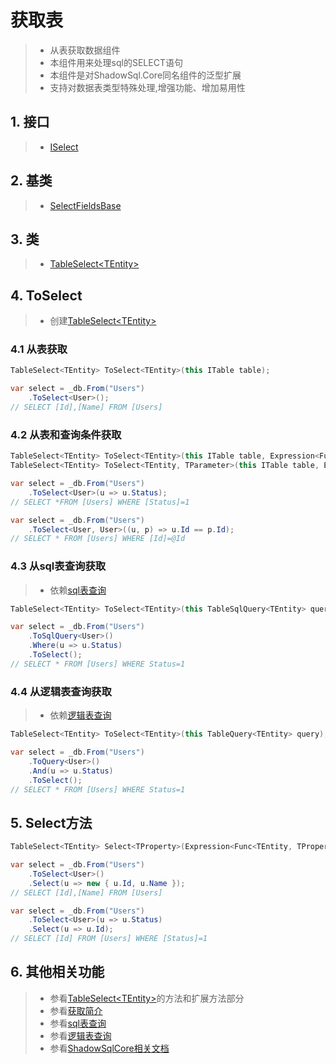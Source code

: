 # 获取表
>* 从表获取数据组件
>* 本组件用来处理sql的SELECT语句
>* 本组件是对ShadowSql.Core同名组件的泛型扩展
>* 支持对数据表类型特殊处理,增强功能、增加易用性

## 1. 接口
>* [ISelect](xref:ShadowSql.Select.ISelect)

## 2. 基类
>* [SelectFieldsBase](xref:ShadowSql.SelectFields.SelectFieldsBase)

## 3. 类
>* [TableSelect\<TEntity\>](xref:ShadowSql.Expressions.Select.TableSelect%601)


## 4. ToSelect
>* 创建[TableSelect\<TEntity\>](xref:ShadowSql.Expressions.Select.TableSelect%601)

### 4.1 从表获取
~~~csharp
TableSelect<TEntity> ToSelect<TEntity>(this ITable table);
~~~
~~~csharp
var select = _db.From("Users")
    .ToSelect<User>();
// SELECT [Id],[Name] FROM [Users]
~~~

### 4.2 从表和查询条件获取
~~~csharp
TableSelect<TEntity> ToSelect<TEntity>(this ITable table, Expression<Func<TEntity, bool>> query);
TableSelect<TEntity> ToSelect<TEntity, TParameter>(this ITable table, Expression<Func<TEntity, TParameter, bool>> query);
~~~
~~~csharp
var select = _db.From("Users")
    .ToSelect<User>(u => u.Status);
// SELECT *FROM [Users] WHERE [Status]=1
~~~
~~~csharp
var select = _db.From("Users")
    .ToSelect<User, User>((u, p) => u.Id == p.Id);
// SELECT * FROM [Users] WHERE [Id]=@Id
~~~

### 4.3 从sql表查询获取
>* 依赖[sql表查询](../sqlquery/table.md)
~~~csharp
TableSelect<TEntity> ToSelect<TEntity>(this TableSqlQuery<TEntity> query);
~~~
~~~csharp
var select = _db.From("Users")
    .ToSqlQuery<User>()
    .Where(u => u.Status)
    .ToSelect();
// SELECT * FROM [Users] WHERE Status=1
~~~

### 4.4 从逻辑表查询获取
>* 依赖[逻辑表查询](../query/table.md)
~~~csharp
TableSelect<TEntity> ToSelect<TEntity>(this TableQuery<TEntity> query);
~~~
~~~csharp
var select = _db.From("Users")
    .ToQuery<User>()
    .And(u => u.Status)
    .ToSelect();
// SELECT * FROM [Users] WHERE Status=1
~~~

## 5. Select方法
~~~csharp
TableSelect<TEntity> Select<TProperty>(Expression<Func<TEntity, TProperty>> select);
~~~
~~~csharp
var select = _db.From("Users")
    .ToSelect<User>()
    .Select(u => new { u.Id, u.Name });
// SELECT [Id],[Name] FROM [Users]
~~~
~~~csharp
var select = _db.From("Users")
    .ToSelect<User>(u => u.Status)
    .Select(u => u.Id);
// SELECT [Id] FROM [Users] WHERE [Status]=1
~~~

## 6. 其他相关功能
>* 参看[TableSelect\<TEntity\>](xref:ShadowSql.Expressions.Select.TableSelect%601)的方法和扩展方法部分
>* 参看[获取简介](./index.md)
>* 参看[sql表查询](../sqlquery/table.md)
>* 参看[逻辑表查询](../query/table.md)
>* 参看[ShadowSqlCore相关文档](../../shadowcore/select/index.md)
